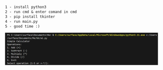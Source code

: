 ```
1 - install python3
2 - run cmd & enter comand in cmd
3 - pip install tkinter
4 - run main.py
5 - good time :)
```
![IMG_4940](https://github.com/amirsolo2005/calculator/blob/main/Untitled.png)
